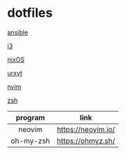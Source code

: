 # dotfiles
[ansible](./ansible)

[i3](./i3)

[nixOS](./nix)

[urxvt](./urxvt)

[nvim](./nvim)

[zsh](./zsh)

| **program**    |**link**                                                    |
|:--------------:|:----------------------------------------------------------:|
| neovim         |https://neovim.io/                                          |
| oh-my-zsh      |https://ohmyz.sh/                                           |
